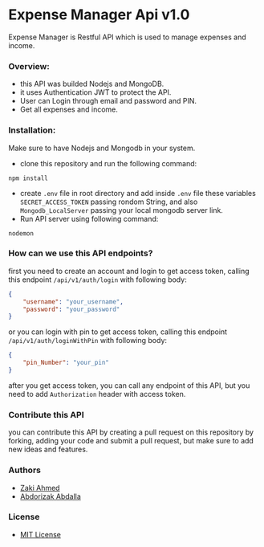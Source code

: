 # Expense Manager Api v1.0
Expense Manager is Restful API which is used to manage expenses and income.

### Overview:
* this API was builded Nodejs and MongoDB.
* it uses Authentication JWT to protect the API.
* User can Login through email and password and PIN.
* Get all expenses and income.

### Installation:
Make sure to have Nodejs and Mongodb in your system.
* clone this repository and run the following command:
```terminal
npm install
```
* create `.env` file in root directory and add inside `.env` file these variables `SECRET_ACCESS_TOKEN` passing rondom String, and also `Mongodb_LocalServer` passing your local mongodb server link.
* Run API server using following command:
```terminal
nodemon
```

### How can we use this API endpoints?
first you need to create an account and login to get access token, calling this endpoint `/api/v1/auth/login` with following body:
```json
{
    "username": "your_username",
    "password": "your_password"
}
```
or you can login with pin to get access token, calling this endpoint `/api/v1/auth/loginWithPin` with following body:
```json
{
    "pin_Number": "your_pin"
}
```
after you get access token, you can call any endpoint of this API, but you need to add `Authorization` header with access token.


### Contribute this API
you can contribute this API by creating a pull request on this repository by forking, adding your code and submit a pull request, but make sure to add new ideas and features.

### Authors
* [Zaki Ahmed](https://www.github.com/zakiahmed2020)
* [Abdorizak Abdalla](https://www.github.com/abdorizak)

### License
* [MIT License](#license)

